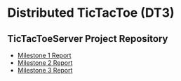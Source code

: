 # Distributed TicTacToe (DT3)
## TicTacToeServer Project Repository

- [Milestone 1 Report](Milestone_1_Report.md)
- [Milestone 2 Report](Milestone_2_Report.md)
- [Milestone 3 Report](Milestone_3_Report.md)
